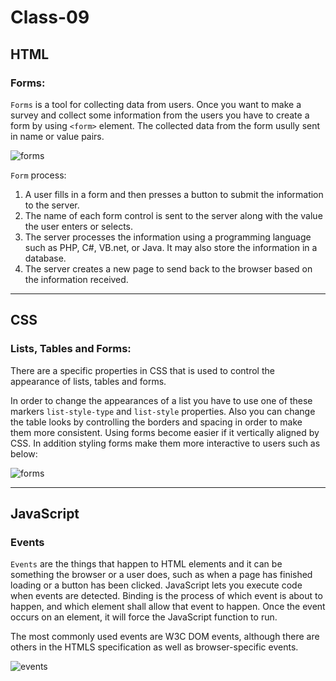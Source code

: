 # Class-09

## HTML
### Forms:

`Forms` is a tool for collecting data from users. Once you want to make a survey and collect some information from the users you have to create a form by using `<form>` element. The collected data from the form usully sent in name or value pairs.

![forms](https://i.stack.imgur.com/GPuzj.png)

`Form` process:

1.  A user fills in a form and then presses a button 
to submit the information to the server.
2. The name of each form control is sent to the 
server along with the value the user enters or 
selects.
3. The server processes the information using a programming language such as PHP, C#, VB.net, or Java. It may also store the information in a database.
4. The server creates a new page to send back to the browser based on the information received.

----------
## CSS 
### Lists, Tables and Forms:

There are a specific properties in CSS that is  used to control the appearance of lists, tables and forms. 

In order to change the appearances of a list  you have to use one of these markers `list-style-type` and `list-style` properties. Also you can change the table looks by controlling the borders and spacing in order to make them more consistent. Using forms become easier if it vertically aligned by CSS. In addition styling forms make them more interactive to users such as below:

![forms](https://uicookies.com/wp-content/uploads/2019/02/login-form-4-beautiful-css-forms.jpg)

----------
## JavaScript
### Events 

`Events` are the things that happen to HTML elements and it can be something the browser or a user does, such as when a page has finished loading or a button has been clicked. JavaScript lets you execute code when events are detected. Binding is the process of which event is about to happen, and which element shall allow that event to happen. Once the event occurs on an element, it will force the JavaScript function to run. 

The most commonly used events are W3C DOM 
events, although there are others in the HTMLS 
specification as well as browser-specific events.

![events](https://miro.medium.com/max/3188/1*UsIPybnjnIZjq8NbBzD_Zg.png)

